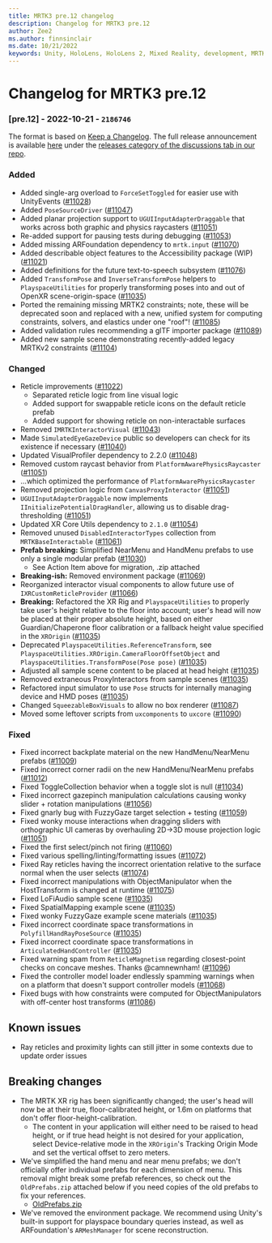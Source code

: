 ```yaml
---
title: MRTK3 pre.12 changelog
description: Changelog for MRTK3 pre.12
author: Zee2
ms.author: finnsinclair
ms.date: 10/21/2022
keywords: Unity, HoloLens, HoloLens 2, Mixed Reality, development, MRTK, MRTK3, MRTK3 preview, MRTK3 public preview, changelog, MRTK3 changelog
---
```


# Changelog for MRTK3 pre.12

### [pre.12] - 2022-10-21 - `2186746`
The format is based on [Keep a Changelog](https://keepachangelog.com/en/1.0.0/). The full release announcement is available [here](https://github.com/microsoft/MixedRealityToolkit-Unity/discussions/11130) under the [releases category of the discussions tab in our repo](https://github.com/microsoft/MixedRealityToolkit-Unity/discussions/categories/releases).

### Added
- Added single-arg overload to `ForceSetToggled` for easier use with UnityEvents ([#11028](https://github.com/microsoft/MixedRealityToolkit-Unity/issues/11028))
- Added `PoseSourceDriver` ([#11047](https://github.com/microsoft/MixedRealityToolkit-Unity/issues/11047))
- Added planar projection support to `UGUIInputAdapterDraggable` that works across both graphic and physics raycasters ([#11051](https://github.com/microsoft/MixedRealityToolkit-Unity/issues/11051))
- Re-added support for pausing tests during debugging ([#11053](https://github.com/microsoft/MixedRealityToolkit-Unity/issues/11053))
- Added missing ARFoundation dependency to `mrtk.input` ([#11070](https://github.com/microsoft/MixedRealityToolkit-Unity/issues/11070))
- Added describable object features to the Accessibility package (WIP) ([#11021](https://github.com/microsoft/MixedRealityToolkit-Unity/issues/11021))
- Added definitions for the future text-to-speech subsystem ([#11076](https://github.com/microsoft/MixedRealityToolkit-Unity/issues/11076))
- Added `TransformPose` and `InverseTransformPose` helpers to `PlayspaceUtilities` for properly transforming poses into and out of OpenXR scene-origin-space ([#11035](https://github.com/microsoft/MixedRealityToolkit-Unity/issues/11035))
- Ported the remaining missing MRTK2 constraints; note, these will be deprecated soon and replaced with a new, unified system for computing constraints, solvers, and elastics under one "roof"! ([#11085](https://github.com/microsoft/MixedRealityToolkit-Unity/issues/11085))
- Added validation rules recommending a glTF importer package ([#11089](https://github.com/microsoft/MixedRealityToolkit-Unity/issues/11089))
- Added new sample scene demonstrating recently-added legacy MRTKv2 constraints ([#11104](https://github.com/microsoft/MixedRealityToolkit-Unity/issues/11104))

### Changed
- Reticle improvements ([#11022](https://github.com/microsoft/MixedRealityToolkit-Unity/issues/11022))
    - Separated reticle logic from line visual logic
    - Added support for swappable reticle icons on the default reticle prefab
    - Added support for showing reticle on non-interactable surfaces
- Removed `IMRTKInteractorVisual` ([#11043](https://github.com/microsoft/MixedRealityToolkit-Unity/issues/11043))
- Made `SimulatedEyeGazeDevice` public so developers can check for its existence if necessary ([#11040](https://github.com/microsoft/MixedRealityToolkit-Unity/issues/11040))
- Updated VisualProfiler dependency to 2.2.0 ([#11048](https://github.com/microsoft/MixedRealityToolkit-Unity/issues/11048))
- Removed custom raycast behavior from `PlatformAwarePhysicsRaycaster` ([#11051](https://github.com/microsoft/MixedRealityToolkit-Unity/issues/11051))
- ...which optimized the performance of `PlatformAwarePhysicsRaycaster`
- Removed projection logic from `CanvasProxyInteractor` ([#11051](https://github.com/microsoft/MixedRealityToolkit-Unity/issues/11051))
- `UGUIInputAdapterDraggable` now implements `IInitializePotentialDragHandler`, allowing us to disable drag-thresholding ([#11051](https://github.com/microsoft/MixedRealityToolkit-Unity/issues/11051))
- Updated XR Core Utils dependency to `2.1.0` ([#11054](https://github.com/microsoft/MixedRealityToolkit-Unity/issues/11054))
- Removed unused `DisabledInteractorTypes` collection from `MRTKBaseInteractable` ([#11061](https://github.com/microsoft/MixedRealityToolkit-Unity/issues/11061))
- **Prefab breaking:** Simplified NearMenu and HandMenu prefabs to use only a single modular prefab ([#11030](https://github.com/microsoft/MixedRealityToolkit-Unity/issues/11030))
    - See Action Item above for migration, .zip attached
- **Breaking-ish:** Removed environment package ([#11069](https://github.com/microsoft/MixedRealityToolkit-Unity/issues/11069))
- Reorganized interactor visual components to allow future use of `IXRCustomReticleProvider` ([#11066](https://github.com/microsoft/MixedRealityToolkit-Unity/issues/11066))
- **Breaking:** Refactored the XR Rig and `PlayspaceUtilities` to properly take user's height relative to the floor into account; user's head will now be placed at their proper absolute height, based on either Guardian/Chaperone floor calibration or a fallback height value specified in the `XROrigin` ([#11035](https://github.com/microsoft/MixedRealityToolkit-Unity/issues/11035))
- Deprecated `PlayspaceUtilities.ReferenceTransform`, see `PlayspaceUtilities.XROrigin.CameraFloorOffsetObject` and `PlayspaceUtilities.TransformPose(Pose pose)` ([#11035](https://github.com/microsoft/MixedRealityToolkit-Unity/issues/11035))
- Adjusted all sample scene content to be placed at head height ([#11035](https://github.com/microsoft/MixedRealityToolkit-Unity/issues/11035))
- Removed extraneous ProxyInteractors from sample scenes ([#11035](https://github.com/microsoft/MixedRealityToolkit-Unity/issues/11035))
- Refactored input simulator to use `Pose` structs for internally managing device and HMD poses ([#11035](https://github.com/microsoft/MixedRealityToolkit-Unity/issues/11035))
- Changed `SqueezableBoxVisuals` to allow no box renderer ([#11087](https://github.com/microsoft/MixedRealityToolkit-Unity/issues/11087))
- Moved some leftover scripts from `uxcomponents` to `uxcore` ([#11090](https://github.com/microsoft/MixedRealityToolkit-Unity/issues/11090))

### Fixed
- Fixed incorrect backplate material on the new HandMenu/NearMenu prefabs ([#11009](https://github.com/microsoft/MixedRealityToolkit-Unity/issues/11009))
- Fixed incorrect corner radii on the new HandMenu/NearMenu prefabs ([#11012](https://github.com/microsoft/MixedRealityToolkit-Unity/issues/11012))
- Fixed ToggleCollection behavior when a toggle slot is null ([#11034](https://github.com/microsoft/MixedRealityToolkit-Unity/issues/11034))
- Fixed incorrect gazepinch manipulation calculations causing wonky slider + rotation manipulations ([#11056](https://github.com/microsoft/MixedRealityToolkit-Unity/issues/11056))
- Fixed gnarly bug with FuzzyGaze target selection + testing ([#11059](https://github.com/microsoft/MixedRealityToolkit-Unity/issues/11059))
- Fixed wonky mouse interactions when dragging sliders with orthographic UI cameras by overhauling 2D->3D mouse projection logic ([#11051](https://github.com/microsoft/MixedRealityToolkit-Unity/issues/11051))
- Fixed the first select/pinch not firing ([#11060](https://github.com/microsoft/MixedRealityToolkit-Unity/issues/11060))
- Fixed various spelling/linting/formatting issues ([#11072](https://github.com/microsoft/MixedRealityToolkit-Unity/issues/11072))
- Fixed Ray reticles having the incorrect orientation relative to the surface normal when the user selects ([#11074](https://github.com/microsoft/MixedRealityToolkit-Unity/issues/11074))
- Fixed incorrect manipulations with ObjectManipulator when the HostTransform is changed at runtime ([#11075](https://github.com/microsoft/MixedRealityToolkit-Unity/issues/11075))
- Fixed LoFiAudio sample scene ([#11035](https://github.com/microsoft/MixedRealityToolkit-Unity/issues/11035))
- Fixed SpatialMapping example scene ([#11035](https://github.com/microsoft/MixedRealityToolkit-Unity/issues/11035))
- Fixed wonky FuzzyGaze example scene materials ([#11035](https://github.com/microsoft/MixedRealityToolkit-Unity/issues/11035))
- Fixed incorrect coordinate space transformations in `PolyfillHandRayPoseSource` ([#11035](https://github.com/microsoft/MixedRealityToolkit-Unity/issues/11035))
- Fixed incorrect coordinate space transformations in `ArticulatedHandController` ([#11035](https://github.com/microsoft/MixedRealityToolkit-Unity/issues/11035))
- Fixed warning spam from `ReticleMagnetism` regarding closest-point checks on concave meshes. Thanks @camnewnham! ([#11096](https://github.com/microsoft/MixedRealityToolkit-Unity/issues/11096))
- Fixed the controller model loader endlessly spamming warnings when on a platform that doesn't support controller models ([#11068](https://github.com/microsoft/MixedRealityToolkit-Unity/issues/11068))
- Fixed bugs with how constraints were computed for ObjectManipulators with off-center host transforms ([#11086](https://github.com/microsoft/MixedRealityToolkit-Unity/issues/11086))

## Known issues

- Ray reticles and proximity lights can still jitter in some contexts due to update order issues

## Breaking changes

- The MRTK XR rig has been significantly changed; the user's head will now be at their true, floor-calibrated height, or 1.6m on platforms that don't offer floor-height-calibration.
    - The content in your application will either need to be raised to head height, or if true head height is not desired for your application, select Device-relative mode in the `XROrigin`'s Tracking Origin Mode and set the vertical offset to zero meters.
- We've simplified the hand menu and near menu prefabs; we don't officially offer individual prefabs for each dimension of menu. This removal might break some prefab references, so check out the `OldPrefabs.zip` attached below if you need copies of the old prefabs to fix your references. 
    - [OldPrefabs.zip](https://github.com/microsoft/MixedRealityToolkit-Unity/files/9834344/OldPrefabs.zip)
 - We've removed the environment package. We recommend using Unity's built-in support for playspace boundary queries instead, as well as ARFoundation's `ARMeshManager` for scene reconstruction.
